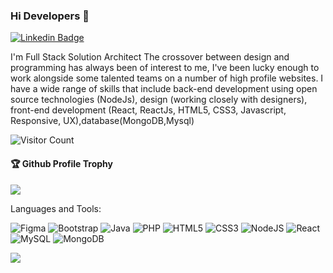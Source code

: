 ### Hi Developers 👋

[![Linkedin Badge](https://img.shields.io/badge/-PreethiGuna-blue?style=flat-square&logo=Linkedin&logoColor=white&link=https://www.linkedin.com/in/poonam-chauhan-64a97159/)](https://www.linkedin.com/in/preethi-gunasekaran-16435b307/)

I'm
Full Stack Solution Architect
The crossover between design and programming has always been of interest to me, I've been lucky enough to work alongside some talented teams on a number of high profile websites. I have a wide range of skills that include back-end development using open source technologies (NodeJs), design (working closely with designers), front-end development (React, ReactJs, HTML5, CSS3, Javascript, Responsive, UX),database(MongoDB,Mysql)


![Visitor Count](https://profile-counter.glitch.me/poonamchauhan229/count.svg)

<div>
  <h4>🏆 Github Profile Trophy</h4>
  <a href="https://github.com/ryo-ma/github-profile-trophy">    
    <img src="https://github-profile-trophy.vercel.app/?username=poonamchauhan229&column=7"/>
  </a>
</div>

Languages and Tools: 


<img alt="Figma" src="https://img.shields.io/badge/figma-%23F24E1E.svg?style=flat-square&logo=figma&logoColor=white"/> <img alt="Bootstrap" src="https://img.shields.io/badge/bootstrap-%23563D7C.svg?style=flat-square&logo=bootstrap&logoColor=white"/> <img alt="Java" src="https://img.shields.io/badge/java-%23ED8B00.svg?style=flat-square&logo=java&logoColor=white"/> <img alt="PHP" src="https://img.shields.io/badge/php-%23777BB4.svg?style=flat-square&logo=php&logoColor=white"/> <img alt="HTML5" src="https://img.shields.io/badge/html5-%23E34F26.svg?style=flat-square&logo=html5&logoColor=white"/> <img alt="CSS3" src="https://img.shields.io/badge/css3-%231572B6.svg?style=flat-square&logo=css3&logoColor=white"/>
<img alt="NodeJS" src="https://img.shields.io/badge/node.js-%2343853D.svg?style=flat-square&logo=node-dot-js&logoColor=white"/> <img alt="React" src="https://img.shields.io/badge/react-%2320232a.svg?style=flat-square&logo=react&logoColor=%2361DAFB"/> <img alt="MySQL" src="https://img.shields.io/badge/mysql-%2300f.svg?style=flat-square&logo=mysql&logoColor=white"/> <img alt="MongoDB" src ="https://img.shields.io/badge/MongoDB-%234ea94b.svg?style=flat-square&logo=mongodb&logoColor=white"/>

![](https://activity-graph.herokuapp.com/graph?username=poonamchauhan229&theme=react-dark&area=true)
<!--
**PoonamChauhan229/PoonamChauhan229** is a ✨ _special_ ✨ repository because its `README.md` (this file) appears on your GitHub profile.

Here are some ideas to get you started:

- 🔭 I’m currently working on ...
- 🌱 I’m currently learning ...
- 👯 I’m looking to collaborate on ...
- 🤔 I’m looking for help with ...
- 💬 Ask me about ...
- 📫 How to reach me: ...
- 😄 Pronouns: ...
- ⚡ Fun fact: .....

-->
